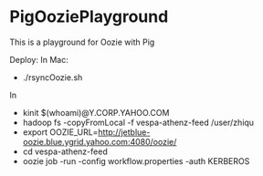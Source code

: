 # PigOoziePlayground
This is a playground for Oozie with Pig

Deploy:
In Mac:
* ./rsyncOozie.sh

In 
* kinit $(whoami)@Y.CORP.YAHOO.COM
* hadoop fs -copyFromLocal -f vespa-athenz-feed /user/zhiqu
* export OOZIE_URL=http://jetblue-oozie.blue.ygrid.yahoo.com:4080/oozie/
* cd vespa-athenz-feed
* oozie job -run -config workflow.properties -auth KERBEROS